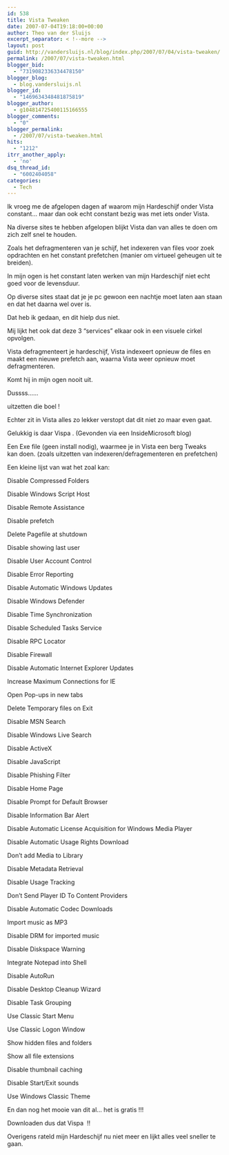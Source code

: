 ```yaml
---
id: 538
title: Vista Tweaken
date: 2007-07-04T19:18:00+00:00
author: Theo van der Sluijs
excerpt_separator: < !--more -->
layout: post
guid: http://vandersluijs.nl/blog/index.php/2007/07/04/vista-tweaken/
permalink: /2007/07/vista-tweaken.html
blogger_bid:
  - "7319082336334478150"
blogger_blog:
  - blog.vandersluijs.nl
blogger_id:
  - "1469634348481875819"
blogger_author:
  - g104814725400115166555
blogger_comments:
  - "0"
blogger_permalink:
  - /2007/07/vista-tweaken.html
hits:
  - "1212"
itrr_another_apply:
  - 'no'
dsq_thread_id:
  - "6002404058"
categories:
  - Tech
---
```

Ik vroeg me de afgelopen dagen af waarom mijn Hardeschijf onder Vista constant… maar dan ook echt constant bezig was met iets onder Vista.

Na diverse sites te hebben afgelopen blijkt Vista dan van alles te doen om zich zelf snel te houden.

Zoals het defragmenteren van je schijf, het indexeren van files voor zoek opdrachten en het constant prefetchen (manier om virtueel geheugen uit te breiden).

In mijn ogen is het constant laten werken van mijn Hardeschijf niet echt goed voor de levensduur.

Op diverse sites staat dat je je pc gewoon een nachtje moet laten aan staan en dat het daarna wel over is.

Dat heb ik gedaan, en dit hielp dus niet.

Mij lijkt het ook dat deze 3 “services” elkaar ook in een visuele cirkel opvolgen.

Vista defragmenteert je hardeschijf, Vista indexeert opnieuw de files en maakt een nieuwe prefetch aan, waarna Vista weer opnieuw moet defragmenteren.

Komt hij in mijn ogen nooit uit.

Dussss…… 

uitzetten die boel !

Echter zit in Vista alles zo lekker verstopt dat dit niet zo maar even gaat.

Gelukkig is daar Vispa . (Gevonden via een InsideMicrosoft blog)

Een Exe file (geen install nodig), waarmee je in Vista een berg Tweaks  
kan doen. (zoals uitzetten van indexeren/defragementeren en prefetchen)

Een kleine lijst van wat het zoal kan:

Disable Compressed Folders 

Disable Windows Script Host 

Disable Remote Assistance 

Disable prefetch 

Delete Pagefile at shutdown 

Disable showing last user 

Disable User Account Control 

Disable Error Reporting 

Disable Automatic Windows Updates 

Disable Windows Defender 

Disable Time Synchronization 

Disable Scheduled Tasks Service 

Disable RPC Locator 

Disable Firewall 

Disable Automatic Internet Explorer Updates 

Increase Maximum Connections for IE 

Open Pop-ups in new tabs 

Delete Temporary files on Exit 

Disable MSN Search 

Disable Windows Live Search 

Disable ActiveX 

Disable JavaScript 

Disable Phishing Filter 

Disable Home Page 

Disable Prompt for Default Browser 

Disable Information Bar Alert 

Disable Automatic License Acquisition for Windows Media Player 

Disable Automatic Usage Rights Download 

Don’t add Media to Library 

Disable Metadata Retrieval 

Disable Usage Tracking 

Don’t Send Player ID To Content Providers 

Disable Automatic Codec Downloads 

Import music as MP3 

Disable DRM for imported music 

Disable Diskspace Warning 

Integrate Notepad into Shell 

Disable AutoRun 

Disable Desktop Cleanup Wizard 

Disable Task Grouping 

Use Classic Start Menu 

Use Classic Logon Window 

Show hidden files and folders 

Show all file extensions 

Disable thumbnail caching 

Disable Start/Exit sounds 

Use Windows Classic Theme 

En dan nog het mooie van dit al… het is gratis !!!

Downloaden dus dat Vispa  !!

Overigens rateld mijn Hardeschijf nu niet meer en lijkt alles veel sneller te gaan.